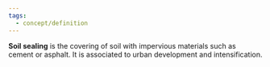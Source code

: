 ```yaml
---
tags:
  - concept/definition
---
```

**Soil sealing** is the covering of soil with impervious materials such as cement or asphalt. It is associated to urban development and intensification.